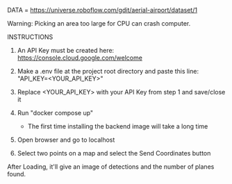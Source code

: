 DATA = https://universe.roboflow.com/gdit/aerial-airport/dataset/1

Warning: Picking an area too large for CPU can crash computer.

INSTRUCTIONS
1) An API Key must be created here: https://console.cloud.google.com/welcome

2) Make a .env file at the project root directory and paste this line:
   "API_KEY=<YOUR_API_KEY>"

3) Replace <YOUR_API_KEY> with your API Key from step 1 and save/close it

4) Run "docker compose up"
    - The first time installing the backend image will take a long time

5) Open browser and go to localhost

6) Select two points on a map and select the Send Coordinates button

After Loading, it'll give an image of detections and the number of planes
found.
